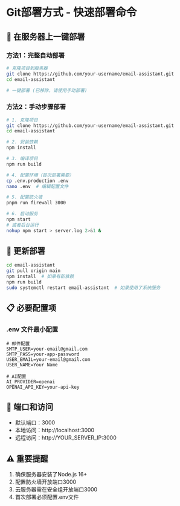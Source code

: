 # Git部署方式 - 快速部署命令

## 🚀 在服务器上一键部署

### 方法1：完整自动部署
```bash
# 克隆项目到服务器
git clone https://github.com/your-username/email-assistant.git
cd email-assistant

# 一键部署 (已移除，请使用手动部署)
```

### 方法2：手动步骤部署
```bash
# 1. 克隆项目
git clone https://github.com/your-username/email-assistant.git
cd email-assistant

# 2. 安装依赖
npm install

# 3. 编译项目
npm run build

# 4. 配置环境（首次部署需要）
cp .env.production .env
nano .env  # 编辑配置文件

# 5. 配置防火墙
pnpm run firewall 3000

# 6. 启动服务
npm start
# 或者后台运行
nohup npm start > server.log 2>&1 &
```

## 🔄 更新部署
```bash
cd email-assistant
git pull origin main
npm install  # 如果有新依赖
npm run build
sudo systemctl restart email-assistant  # 如果使用了系统服务
```

## 📋 必要配置项

### .env 文件最小配置
```env
# 邮件配置
SMTP_USER=your-email@gmail.com
SMTP_PASS=your-app-password
USER_EMAIL=your-email@gmail.com
USER_NAME=Your Name

# AI配置
AI_PROVIDER=openai
OPENAI_API_KEY=your-api-key
```

## 🔧 端口和访问
- 默认端口：3000
- 本地访问：http://localhost:3000
- 远程访问：http://YOUR_SERVER_IP:3000

## ⚠️ 重要提醒
1. 确保服务器安装了Node.js 16+
2. 配置防火墙开放端口3000
3. 云服务器需在安全组开放端口3000
4. 首次部署必须配置.env文件